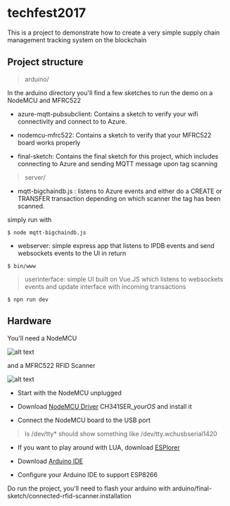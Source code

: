 # techfest2017

This is a project to demonstrate how to create a very simple supply chain management tracking system on the blockchain

## Project structure

> arduino/

In the arduino directory you'll find a few sketches to run the demo on a NodeMCU and MFRC522

* azure-mqtt-pubsubclient: Contains a sketch to verify your wifi connectivity and connect to to Azure.

* nodemcu-mfrc522: Contains a sketch to verify that your MFRC522 board works properly

* final-sketch: Contains the final sketch for this project, which includes connecting to Azure and sending MQTT message upon tag scanning

> server/

* mqtt-bigchaindb.js : listens to Azure events and either do a CREATE or TRANSFER transaction depending on which scanner the tag has been scanned.

simply run with

``` $ node mqtt-bigchaindb.js ```


* webserver: simple express app that listens to IPDB events and send websockets events to the UI in return

``` $ bin/www ```


> userinterface: simple UI built on Vue.JS which listens to websockets events and update interface with incoming transactions

``` $ npn run dev ```


## Hardware

You'll need a NodeMCU

![alt text](https://statics3.seeedstudio.com/seeed/img/2017-03/QluwTVU7FQIvaC8dZy6x2JaM.jpg "NodeMCU")


and a MFRC522 RFID Scanner

![alt text](http://sklep.celiko.net.pl/images/czujniki/rc522%20schemat.jpg "MFRC522")


* Start with the NodeMCU unplugged

* Download [NodeMCU Driver](https://www.dropbox.com/sh/nqh9yqm9pd9hgg6/AAD0_wmnLMD3OxDO3TCsj4PLa?dl=0) CH341SER_*yourOS* and install it

* Connect the NodeMCU board to the USB port
> ls /dev/tty* should show something like /dev/tty.wchusbserial1420


* If you want to play around with LUA, download [ESPlorer](http://esp8266.ru/esplorer/)

* Download [Arduino IDE](https://www.arduino.cc/en/Main/Software)

* Configure your Arduino IDE to support ESP8266

Do run the project, you'll need to flash your arduino with arduino/final-sketch/connected-rfid-scanner.installation
